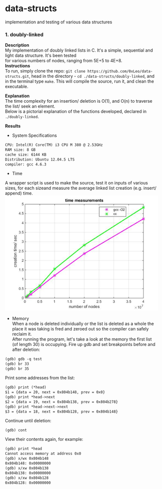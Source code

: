 # data-structs
implementation and testing of various data structures

### 1. doubly-linked

**Description**  
My implementation of doubly linked lists in C. It's a simple, sequential and light data structure. It's been tested  
for various numbers of nodes, ranging from 5E+5 to 4E+8.  
**Instructions**  
To run, simply clone the repo: ```git clone https://github.com/0xLeo/data-structs.git```, head in the directory - ```cd ./data-structs/doubly-linked```, and in the terminal type ```make```. This will compile the source, run it, and clean the executable.  
 
 **Explanation**  
 The time complexity for an insertion/ deletion is O(1), and O(n) to traverse the list/ seek an element.  
 Below is a pictorial explanation of the functions developed, declared in ```./doubly-linked```.
 
 **Results**  
 * System Specifications  
```
CPU: Intel(R) Core(TM) i3 CPU M 380 @ 2.53GHz
RAM size: 8 GB
cache size: 6144 KB
Distribution: Ubuntu 12.04.5 LTS
compiler: gcc 4.6.3
```  
 * Time  
 
  A wrapper script is used to make the source, test it on inputs of various sizes, for each sizeand measure the average linked   list creation (e.g. insert/ append) time.  
 ![alt-text](https://github.com/0xLeo/data-structs/blob/master/doubly-linked/img/ins-time-vs-numnodes.jpg)  
 * Memory  
  When a node is deleted individually or the list is deleted as a whole the place it was taking is fred and zeroed out so the  compiler can safely reclaim it.  
  After running the program, let's take a look at the memory the first list (of length 30) is occupying. Fire up gdb and set    breakpoints before and after deletion:  
 ```
 (gdb) gdb -q test
 (gdb) br 33  
 (gdb) br 35  
 ```  
 Print some addresses from the list:  
 ```
 (gdb) print (*head)  
 $1 = {data = 20, next = 0x804b148, prev = 0x0}  
 (gdb) print *head->next  
 $2 = {data = 19, next = 0x804b138, prev = 0x804b278}  
 (gdb) print *head->next->next  
 $3 = {data = 18, next = 0x804b128, prev = 0x804b148}  
 ```  
 Continue until deletion:  
 ```
(gdb) cont  

 ```
   View their contents again, for example:   
 ```
 (gdb) print *head  
 Cannot access memory at address 0x0  
 (gdb) x/wx 0x804b148
 0x804b148:	0x00000000
 (gdb) x/xw 0x804b138  
 0x804b138:	0x00000000
 (gdb) x/xw 0x804b128
 0x804b128:	0x00000000
 ```
